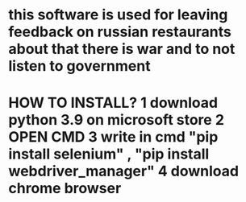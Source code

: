 this software is used for leaving feedback on russian restaurants about that there is war and to not listen to government
===========================================================================================================================
HOW TO INSTALL?
1 download python 3.9 on microsoft store
2 OPEN CMD 
3 write in cmd "pip install selenium" , "pip install webdriver_manager"
4 download chrome browser 
===========================================================================================================================
